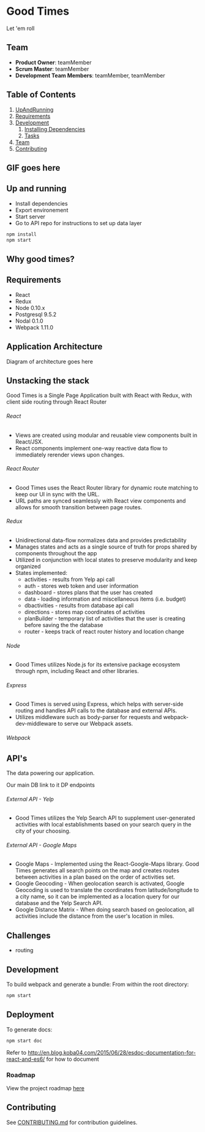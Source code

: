 # Good Times

Let 'em roll

## Team

  - __Product Owner__: teamMember
  - __Scrum Master__: teamMember
  - __Development Team Members__: teamMember, teamMember

## Table of Contents

1. [UpAndRunning](#UpAndRunning)
1. [Requirements](#requirements)
1. [Development](#development)
    1. [Installing Dependencies](#installing-dependencies)
    1. [Tasks](#tasks)
1. [Team](#team)
1. [Contributing](#contributing)

## GIF goes here

## Up and running
- Install dependencies
- Export environement
- Start server
- Go to API repo for instructions to set up data layer

```sh
npm install
npm start
```

## Why good times?

## Requirements

- React
- Redux
- Node 0.10.x
- Postgresql 9.5.2
- Nodal 0.1.0
- Webpack 1.11.0


## Application Architecture

Diagram of architecture goes here

## Unstacking the stack

Good Times is a Single Page Application built with React with Redux, with client side routing through React Router

###### React
- Views are created using modular and reusable view components built in React/JSX.
- React components implement one-way reactive data flow to immediately rerender views upon changes.

###### React Router
- Good Times uses the React Router library for dynamic route matching to keep our UI in sync with the URL.
- URL paths are synced seamlessly with React view components and allows for smooth transition between page routes.

###### Redux 
- Unidirectional data-flow normalizes data and provides predictability 
- Manages states and acts as a single source of truth for props shared by components throughout the app
- Utilized in conjunction with local states to preserve modularity and keep organized
- States implemented:
  - activities - results from Yelp api call
  - auth - stores web token and user information
  - dashboard - stores plans that the user has created
  - data - loading information and miscellaneous items (i.e. budget)
  - dbactivities - results from database api call
  - directions - stores map coordinates of activities
  - planBuilder - temporary list of activities that the user is creating before saving the the database
  - router - keeps track of react router history and location change

###### Node
- Good Times utilizes Node.js for its extensive package ecosystem through npm, including React and other libraries.

###### Express
- Good Times is served using Express, which helps with server-side routing and handles API calls to the database and external APIs.
- Utilizes middleware such as body-parser for requests and webpack-dev-middleware to serve our Webpack assets.

###### Webpack


## API's
The data powering our application.

Our main DB link to it
DP endpoints

###### External API - Yelp
- Good Times utilizes the Yelp Search API to supplement user-generated activities with local establishments based on your search query in the city of your choosing.

###### External API - Google Maps
- Google Maps - Implemented using the React-Google-Maps library. Good Times generates all search points on the map and creates routes between activities in a plan based on the order of activities set.
- Google Geocoding - When geolocation search is activated, Google Geocoding is used to translate the coordinates from latitude/longitude to a city name, so it can be implemented as a location query for our database and the Yelp Search API.
- Google Distance Matrix - When doing search based on geolocation, all activities include the distance from the user's location in miles.


## Challenges
- routing

## Development

To build webpack and generate a bundle:
From within the root directory:
```sh
npm start
```

## Deployment
To generate docs:
```sh
npm start doc
```
Refer to http://en.blog.koba04.com/2015/06/28/esdoc-documentation-for-react-and-es6/ for how to
document


### Roadmap

View the project roadmap [here](LINK_TO_PROJECT_ISSUES)


## Contributing

See [CONTRIBUTING.md](CONTRIBUTING.md) for contribution guidelines.
